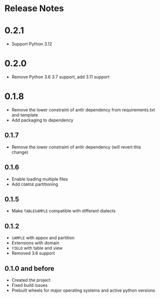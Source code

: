 # Release Notes

# 0.2.1

* Support Python 3.12

# 0.2.0

* Remove Python 3.6 3.7 support, add 3.11 support

# 0.1.8

* Remove the lower constraint of antlr dependency from requirements.txt and template
* Add packaging to dependency

## 0.1.7

* Remove the lower constraint of antlr dependency (will revert this change)

## 0.1.6

* Enable loading multiple files
* Add `COARSE` partitioning

## 0.1.5

* Make `TABLESAMPLE` compatible with different dialects

## 0.1.2

* `SAMPLE` with appox and partition
* Extensions with domain
* `YIELD` with table and view
* Removed 3.6 support

## 0.1.0 and before

* Created the project
* Fixed build issues
* Prebuilt wheels for major operating systems and active python versions
